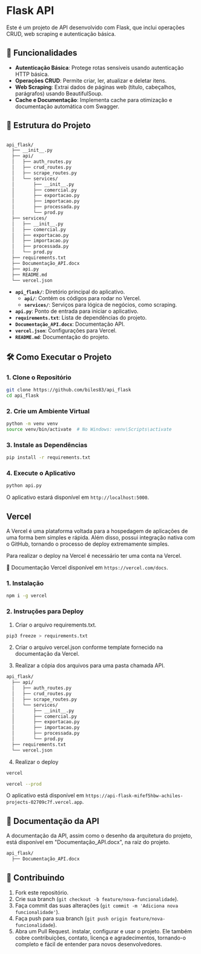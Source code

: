 # Flask API

Este é um projeto de API desenvolvido com Flask, que inclui operações CRUD, web scraping e autenticação básica.

## 🚀 Funcionalidades

- **Autenticação Básica**: Protege rotas sensíveis usando autenticação HTTP básica.
- **Operações CRUD**: Permite criar, ler, atualizar e deletar itens.
- **Web Scraping**: Extrai dados de páginas web (título, cabeçalhos, parágrafos) usando BeautifulSoup.
- **Cache e Documentação**: Implementa cache para otimização e documentação automática com Swagger.

## 📁 Estrutura do Projeto

```bash

api_flask/
  ├── __init__.py
  ├── api/
  │   ├── auth_routes.py
  │   ├── crud_routes.py
  │   ├── scrape_routes.py
  │   └── services/
  │       ├── __init__.py
  │       ├── comercial.py
  │       ├── exportacao.py
  │       ├── importacao.py
  │       ├── processada.py
  │       └── prod.py
  ├── services/
  │   ├── __init__.py
  │   ├── comercial.py
  │   ├── exportacao.py
  │   ├── importacao.py
  │   ├── processada.py
  │   └── prod.py
  ├── requirements.txt
  ├── Documentação_API.docx
  ├── api.py
  ├── README.md
  └── vercel.json
```

- **`api_flask/`**: Diretório principal do aplicativo.
  - **`api/`**: Contém os códigos para rodar no Vercel.
  - **`services/`**: Serviços para lógica de negócios, como scraping.
- **`api.py`**: Ponto de entrada para iniciar o aplicativo.
- **`requirements.txt`**: Lista de dependências do projeto.
- **`Documentação_API.docx`**: Documentação API.
- **`vercel.json`**: Configurações para Vercel.
- **`README.md`**: Documentação do projeto.

## 🛠️ Como Executar o Projeto

### 1. Clone o Repositório

```bash
git clone https://github.com/biles83/api_flask
cd api_flask
```

### 2. Crie um Ambiente Virtual

```bash
python -m venv venv
source venv/bin/activate  # No Windows: venv\Scripts\activate
```

### 3. Instale as Dependências

```bash
pip install -r requirements.txt
```

### 4. Execute o Aplicativo

```bash
python api.py
```

O aplicativo estará disponível em `http://localhost:5000`.

## Vercel

A Vercel é uma plataforma voltada para a hospedagem de aplicações de uma forma bem simples e rápida.
Além disso, possui integração nativa com o GitHub, tornando o processo de deploy extremamente simples.

Para realizar o deploy na Vercel é necessário ter uma conta na Vercel.

📖 Documentação Vercel disponível em `https://vercel.com/docs`.

### 1. Instalação

```bash
npm i -g vercel
```

### 2. Instruções para Deploy

1) Criar o arquivo requirements.txt.

```bash
pip3 freeze > requirements.txt
```

2) Criar o arquivo vercel.json conforme template fornecido na documentação da Vercel.

3) Realizar a cópia dos arquivos para uma pasta chamada API.

```bash
api_flask/
  ├── api/
  │   ├── auth_routes.py
  │   ├── crud_routes.py
  │   ├── scrape_routes.py
  │   └── services/
  │       ├── __init__.py
  │       ├── comercial.py
  │       ├── exportacao.py
  │       ├── importacao.py
  │       ├── processada.py
  │       └── prod.py
  ├── requirements.txt
  └── vercel.json
```

4) Realizar o deploy

```bash
vercel
```

```bash
vercel --prod
```

O aplicativo está disponível em `https://api-flask-mifef5hbw-achiles-projects-02709c7f.vercel.app`.

## 📖 Documentação da API

A documentação da API, assim como o desenho da arquitetura do projeto, está disponível em "Documentação_API.docx", na raiz do projeto.

```bash
api_flask/
  ├── Documentação_API.docx
```

## 🤝 Contribuindo

1. Fork este repositório.
2. Crie sua branch (`git checkout -b feature/nova-funcionalidade`).
3. Faça commit das suas alterações (`git commit -m 'Adiciona nova funcionalidade'`).
4. Faça push para sua branch (`git push origin feature/nova-funcionalidade`).
5. Abra um Pull Request.
instalar, configurar e usar o projeto. Ele também cobre contribuições, contato, licença e agradecimentos, tornando-o completo e fácil de entender para novos desenvolvedores.